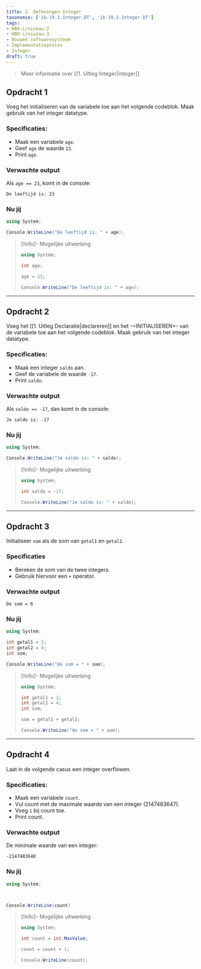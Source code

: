 ```yaml
---
title: 2. Oefeningen Integer
taxonomie: ['ib-19.2.Integer.DT', 'ib-19.3.Integer.DT']
tags:
- HBO-i/niveau-2
- HBO-i/niveau-3
- Bouwen softwaresysteem
- Implementatieproces
- Integer
draft: true 
---
```


> Meer informatie over [[1. Uitleg Integer|integer]]

## Opdracht 1
Voeg het initialiseren van de variabele toe aan het volgende codeblok. Maak gebruik van het integer datatype.

### Specificaties:
- Maak een variabele `age`.
- Geef `age` de waarde `23`.
- Print `age`.

### Verwachte output
Als `age == 23`, komt in de console:
```
De leeftijd is: 23
```

### Nu jij
```csharp runner
using System;

Console.WriteLine("De leeftijd is: " + age);
```

> [!info]- Mogelijke uitwerking
> ``` csharp
> using System;
> 
> int age;
> 
> age = 23;
> 
> Console.WriteLine("De leeftijd is: " + age);
> ```

---

## Opdracht 2
Voeg het [[1. Uitleg Declaratie|declareren]] en het -=INITIALISEREN=- van de variabele toe aan het volgende codeblok. Maak gebruik van het integer datatype.

### Specificaties:
- Maak een integer `saldo` aan.
- Geef de variabele de waarde `-17`.
- Print `saldo`.

### Verwachte output
Als `saldo == -17`, dan komt in de console:
```
Je saldo is: -17
```

### Nu jij
```csharp runner
using System;

Console.WriteLine("Je saldo is: " + saldo);
``` 

> [!info]- Mogelijke uitwerking
> ``` csharp
> using System;
>
> int saldo = -17;
>
> Console.WriteLine("Je saldo is: " + saldo);
> ```

---

## Opdracht 3
Initialiseer `som` als de som van `getal1` en `getal2`.

### Specificaties
- Bereken de som van de twee integers.
- Gebruik hiervoor een `+` operator.

### Verwachte output
```
De som = 6
```

### Nu jij
``` csharp runner
using System;

int getal1 = 2;
int getal2 = 4;
int som;

Console.WriteLine("de som = " + som);
``` 

> [!info]- Mogelijke uitwerking
> ``` csharp
> using System;
> 
> int getal1 = 2;
> int getal2 = 4;
> int som;
> 
> som = getal1 + getal2;
>
> Console.WriteLine("de som = " + som);
> ```

---

## Opdracht 4
Laat in de volgende casus een integer overflowen.

### Specificaties:
- Maak een variabele `count`.
- Vul count met de maximale waarde van een integer (2147483647).
- Voeg `1` bij count toe.
- Print count.

### Verwachte output
De minimale waarde van een integer:
```
-2147483648
```

### Nu jij
```csharp runner
using System;



Console.WriteLine(count)
```

> [!info]- Mogelijke uitwerking
> ``` csharp
> using System;
> 
> int count = int.MaxValue;
> 
> count = count + 1;
> 
> Console.WriteLine(count);
> ```